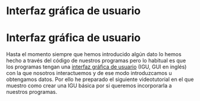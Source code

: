 # Interfaz gráfica de usuario

# Interfaz gráfica de usuario

Hasta el momento siempre que hemos introducido algún dato lo hemos hecho a través del código de nuestros programas pero lo habitual es que los programas tengan una [interfaz gráfica de usuario](https://es.wikipedia.org/wiki/Interfaz_gr%C3%A1fica_de_usuario "IGU") (IGU, GUI en inglés) con la que nosotros interactuemos y de ese modo introduzcamos u obtengamos datos. Por ello he preparado el siguiente videotutorial en el que muestro como crear una IGU básica por si queremos incorporarla a nuestros programas.

